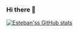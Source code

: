 ### Hi there 👋

[![Esteban'ss GitHub stats](https://github-readme-stats.vercel.app/api?username=estebanbecker)](https://github.com/estebanbecker/github-readme-stats)
